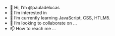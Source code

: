 - 👋 Hi, I’m @pauladelucas
- 👀 I’m interested in 
- 🌱 I’m currently learning JavaScript, CSS, HTLM5.
- 💞️ I’m looking to collaborate on ...
- 📫 How to reach me ...

<!---
pauladelucas/pauladelucas is a ✨ special ✨ repository because its `README.md` (this file) appears on your GitHub profile.
You can click the Preview link to take a look at your changes.
--->
